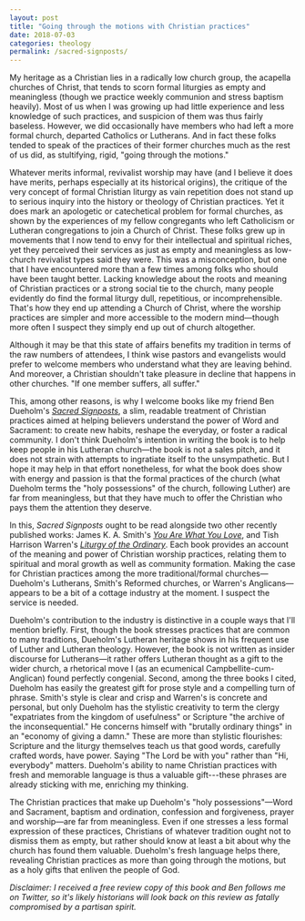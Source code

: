```yaml
---
layout: post
title: "Going through the motions with Christian practices"
date: 2018-07-03
categories: theology
permalink: /sacred-signposts/
---
```


My heritage as a Christian lies in a radically low church group, the acapella churches of Christ, that tends to scorn formal liturgies as empty and meaningless (though we practice weekly communion and stress baptism heavily). Most of us when I was growing up had little experience and less knowledge of such practices, and suspicion of them was thus fairly baseless. However, we did occasionally have members who had left a more formal church, departed Catholics or Lutherans. And in fact these folks tended to speak of the practices of their former churches much as the rest of us did, as stultifying, rigid, "going through the motions."

Whatever merits informal, revivalist worship may have (and I believe it does have merits, perhaps especially at its historical origins), the critique of the very concept of formal Christian liturgy as vain repetition does not stand up to serious inquiry into the history or theology of Christian practices. Yet it does mark an apologetic or catechetical problem for formal churches, as shown by the experiences of my fellow congregants who left Catholicism or Lutheran congregations to join a Church of Christ. These folks grew up in movements that I now tend to envy for their intellectual and spiritual riches, yet they perceived their services as just as empty and meaningless as low-church revivalist types said they were. This was a misconception, but one that I have encountered more than a few times among folks who should have been taught better. Lacking knowledge about the roots and meaning of Christian practices or a strong social tie to the church, many people evidently do find the formal liturgy dull, repetitious, or incomprehensible. That's how they end up attending a Church of Christ, where the worship practices are simpler and more accessible to the modern mind—though more often I suspect they simply end up out of church altogether.

Although it may be that this state of affairs benefits my tradition in terms of the raw numbers of attendees, I think wise pastors and evangelists would prefer to welcome members who understand what they are leaving behind. And moreover, a Christian shouldn't take pleasure in decline that happens in other churches. "If one member suffers, all suffer."

This, among other reasons, is why I welcome books like my friend Ben Dueholm's [*Sacred Signposts*](https://www.amazon.com/Sacred-Signposts-Words-Water-Resistance/dp/0802874177/ref=sr_1_1?ie=UTF8&qid=1529407442&sr=8-1&keywords=sacred+signposts&dpID=51JbGNT6JbL&preST=_SY291_BO1,204,203,200_QL40_&dpSrc=srch), a slim, readable treatment of Christian practices aimed at helping believers understand the power of Word and Sacrament: to create new habits, reshape the everyday, or foster a radical community. I don't think Dueholm's intention in writing the book is to help keep people in his Lutheran church—the book is not a sales pitch, and it does not strain with attempts to ingratiate itself to the unsympathetic. But I hope it may help in that effort nonetheless, for what the book does show with energy and passion is that the formal practices of the church (what Dueholm terms the "holy possessions" of the church, following Luther) are far from meaningless, but that they have much to offer the Christian who pays them the attention they deserve.

In this, *Sacred Signposts* ought to be read alongside two other recently published works: James K. A. Smith's [*You Are What You Love*](https://www.amazon.com/You-Are-What-Love-Spiritual/dp/158743380X/ref=sr_1_1?s=books&ie=UTF8&qid=1529408088&sr=1-1&keywords=you+are+what+you+love), and Tish Harrison Warren's [*Liturgy of the Ordinary*](https://www.amazon.com/Liturgy-Ordinary-Sacred-Practices-Everyday/dp/0830846239/ref=sr_1_1?s=books&ie=UTF8&qid=1529408098&sr=1-1&keywords=liturgy+of+the+ordinary+by+tish+harrison+warren). Each book provides an account of the meaning and power of Christian worship practices, relating them to spiritual and moral growth as well as community formation. Making the case for Christian practices among the more traditional/formal churches—Dueholm's Lutherans, Smith's Reformed churches, or Warren's Anglicans—appears to be a bit of a cottage industry at the moment. I suspect the service is needed.

Dueholm's contribution to the industry is distinctive in a couple ways that I'll mention briefly. First, though the book stresses practices that are common to many traditions, Dueholm's Lutheran heritage shows in his frequent use of Luther and Lutheran theology. However, the book is not written as insider discourse for Lutherans—it rather offers Lutheran thought as a gift to the wider church, a rhetorical move I (as an ecumenical Campbellite-cum-Anglican) found perfectly congenial. Second, among the three books I cited, Dueholm has easily the greatest gift for prose style and a compelling turn of phrase. Smith's style is clear and crisp and Warren's is concrete and personal, but only Dueholm has the stylistic creativity to term the clergy "expatriates from the kingdom of usefulness" or Scripture "the archive of the inconsequential." He concerns himself with "brutally ordinary things" in an "economy of giving a damn." These are more than stylistic flourishes: Scripture and the liturgy themselves teach us that good words, carefully crafted words, have power. Saying "The Lord be with you" rather than "Hi, everybody" matters. Dueholm's ability to name Christian practices with fresh and memorable language is thus a valuable gift---these phrases are already sticking with me, enriching my thinking.

The Christian practices that make up Dueholm's "holy possessions"—Word and Sacrament, baptism and ordination, confession and forgiveness, prayer and worship—are far from meaningless. Even if one stresses a less formal expression of these practices, Christians of whatever tradition ought not to dismiss them as empty, but rather should know at least a bit about why the church has found them valuable. Dueholm's fresh language helps there, revealing Christian practices as more than going through the motions, but as a holy gifts that enliven the people of God.

*Disclaimer: I received a free review copy of this book and Ben follows me on Twitter, so it's likely historians will look back on this review as fatally compromised by a partisan spirit.*
